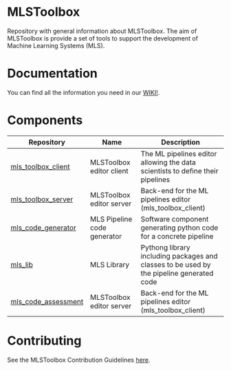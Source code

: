# MLSToolbox
Repository with general information about MLSToolbox. The aim of MLSToolbox is provide a set of tools to support the development of Machine Learning Systems (MLS).

# Documentation

You can find all the information you need in our [WIKI!](https://github.com/MLS-Toobox/mls_toolbox/wiki).

# Components

| Repository | Name | Description |
| ---| ---- | ----------- |
| [mls_toolbox_client](https://github.com/MLS-Toobox/mls_toolbox_client) | MLSToolbox editor client | The ML pipelines editor allowing the data scientists to define their pipelines |
| [mls_toolbox_server](https://github.com/MLS-Toobox/mls_toolbox_server) | MLSToolbox editor server | Back-end for the ML pipelines editor (mls_toolbox_client) |
| [mls_code_generator](https://github.com/MLS-Toobox/mls_code_generator) | MLS Pipeline code generator | Software component generating python code for a concrete pipeline |
| [mls_lib](https://github.com/MLS-Toobox/mls_lib) | MLS Library | Pythong library including packages and classes to be used by the pipeline generated code |
| [mls_code_assessment](https://github.com/MLS-Toobox/mls_code_assessment) | MLSToolbox editor server | Back-end for the ML pipelines editor (mls_toolbox_client) |

# Contributing
See the MLSToolbox Contribution Guidelines [here](https://github.com/MLS-Toobox/mls_toolbox/blob/main/CONTRIBUTING.md).
